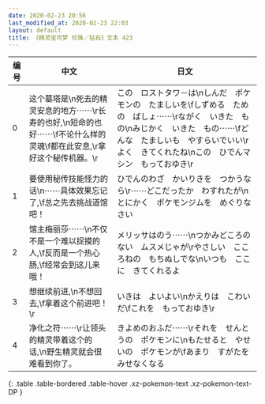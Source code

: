 ```yaml
---
date: 2020-02-23 20:56
last_modified_at: 2020-02-23 22:03
layout: default
title: 《精灵宝可梦 珍珠／钻石》文本 423
---
```

| 编号 | 中文 | 日文 |
| ---- | ---- | ---- |
| 0 | 这个墓塔是\n死去的精灵安息的地方⋯⋯\r长寿的也好,\n短命的也好⋯⋯\f不论什么样的灵魂\f都在此安息,\r拿好这个秘传机器。\r | この　ロストタワ－は\nしんだ　ポケモンの　たましいを\fしずめる　ための　ばしょ⋯⋯\rながく　いきた　もの\nみじかく　いきた　もの⋯⋯\fどんな　たましいも　やすらいでいい\rよく　きてくれたね\nこの　ひでんマシン　もっておゆき\r |
| 1 | 要使用秘传技能怪力的话\n⋯⋯具体效果忘记了,\f总之先去挑战道馆吧！ | ひでんのわざ　かいりきを　つかうなら\r⋯⋯どこだったか　わすれたが\nとにかく　ポケモンジムを　めぐりなさい |
| 2 | 馆主梅丽莎⋯⋯\n不仅不是一个难以捉摸的人,\f反而是一个热心肠,\f经常会到这儿来哦！ | メリッサはのう⋯⋯\nつかみどころの　ない　ムスメじゃが\rやさしい　こころねの　もちぬしでな\nいつも　ここに　きてくれるよ |
| 3 | 想继续前进,\n不想回去,\f拿着这个前进吧！\r | いきは　よいよい\nかえりは　こわい　だ\fこれを　もっておゆき\r |
| 4 | 净化之符⋯⋯\r让领头的精灵带着这个的话,\n野生精灵就会很难看到你了。 | きよめのおふだ⋯⋯\rそれを　せんとうの　ポケモンに\nもたせると　やせいの　ポケモンが\fあまり　すがたを　みせなくなる |
{: .table .table-bordered .table-hover .xz-pokemon-text .xz-pokemon-text-DP }